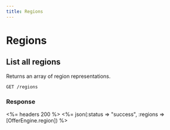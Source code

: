 ```yaml
---
title: Regions
---
```


# Regions

## List all regions
Returns an array of region representations.

    GET /regions

### Response

<%= headers 200 %>
<%= json(:status => "success", :regions => [OfferEngine.region]) %>
